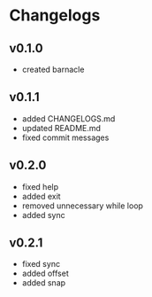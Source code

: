 # Changelogs

## v0.1.0

* created barnacle

## v0.1.1

* added CHANGELOGS.md
* updated README.md
* fixed commit messages

## v0.2.0

* fixed help
* added exit
* removed unnecessary while loop
* added sync

## v0.2.1

* fixed sync
* added offset
* added snap
